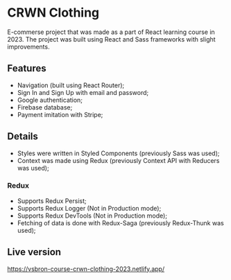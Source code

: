 # CRWN Clothing
E-commerse project that was made as a part of React learning course in 2023. The project was built using React and Sass frameworks with slight improvements.

## Features
 - Navigation (built using React Router);
 - Sign In and Sign Up with email and password;
 - Google authentication;
 - Firebase database;
 - Payment imitation with Stripe;

## Details
 - Styles were written in Styled Components (previously Sass was used);
 - Context was made using Redux (previously Context API with Reducers was used);

### Redux
 - Supports Redux Persist;
 - Supports Redux Logger (Not in Production mode);
 - Supports Redux DevTools (Not in Production mode);
 - Fetching of data is done with Redux-Saga (previously Redux-Thunk was used);

## Live version
https://vsbron-course-crwn-clothing-2023.netlify.app/